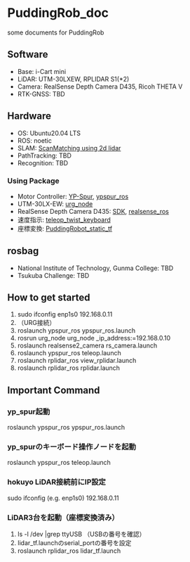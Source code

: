 # PuddingRob_doc
some documents for PuddingRob

## Software
- Base: i-Cart mini
- LiDAR: UTM-30LXEW, RPLIDAR S1(*2)
- Camera: RealSense Depth Camera D435, Ricoh THETA V
- RTK-GNSS: TBD

## Hardware
- OS: Ubuntu20.04 LTS
- ROS: noetic
- SLAM: [ScanMatching using 2d lidar](https://github.com/daruma0309/ndt_slam)
- PathTracking: TBD
- Recognition: TBD

### Using Package
- Motor Controller: [YP-Spur](https://github.com/openspur/yp-spur), [ypspur_ros](https://github.com/openspur/ypspur_ros)
- UTM-30LX-EW: [urg_node](https://sourceforge.net/p/urgnetwork/wiki/ROS_jp/)
- RealSense Depth Camera D435: [SDK](https://github.com/IntelRealSense/librealsense/blob/master/doc/distribution_linux.md), [realsense_ros](https://github.com/IntelRealSense/realsense-ros)
- 速度指示: [teleop_twist_keyboard](http://wiki.ros.org/teleop_twist_keyboard)
- 座標変換: [PuddingRobot_static_tf](https://github.com/daruma0309/PuddingRobot_static_tf)

## rosbag
- National Institute of Technology, Gunma College: TBD
- Tsukuba Challenge: TBD

## How to get started
1. sudo ifconfig enp1s0 192.168.0.11
2. （URG接続）
3. roslaunch ypspur_ros ypspur_ros.launch
4. rosrun urg_node urg_node _ip_address:=192.168.0.10
5. roslaunch realsense2_camera rs_camera.launch
6. roslaunch ypspur_ros teleop.launch
7. roslaunch rplidar_ros view_rplidar.launch
8. roslaunch rplidar_ros rplidar.launch

## Important Command
### yp_spur起動
roslaunch ypspur_ros ypspur_ros.launch
### yp_spurのキーボード操作ノードを起動
roslaunch ypspur_ros teleop.launch
### hokuyo LiDAR接続前にIP設定
sudo ifconfig (e.g. enp1s0) 192.168.0.11
### LiDAR3台を起動（座標変換済み）
1. ls -l /dev |grep ttyUSB （USBの番号を確認）
2. lidar_tf.launchのserial_portの番号を設定
3. roslaunch rplidar_ros lidar_tf.launch
